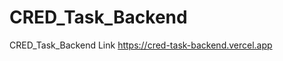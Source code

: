 # CRED_Task_Backend
CRED_Task_Backend Link
<a href="https://cred-task-backend.vercel.app">https://cred-task-backend.vercel.app<a/>
